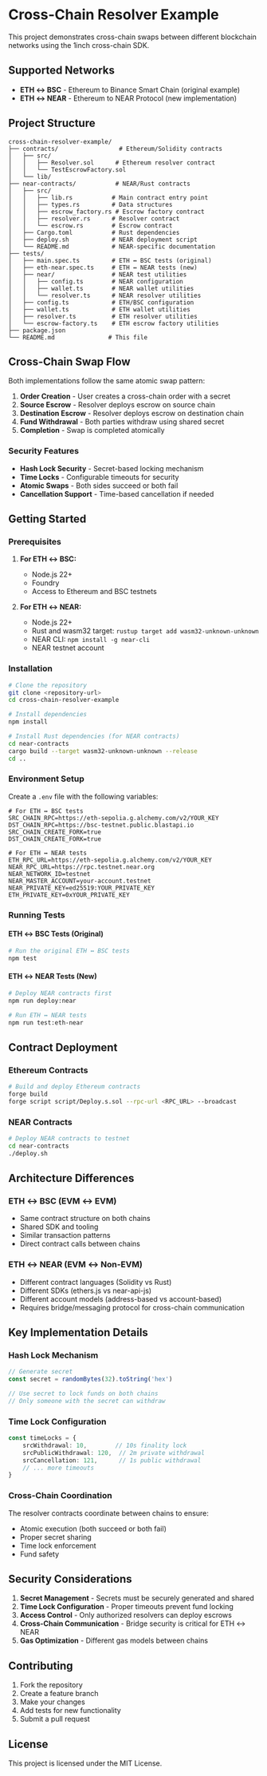 # Cross-Chain Resolver Example

This project demonstrates cross-chain swaps between different blockchain networks using the 1inch cross-chain SDK.

## Supported Networks

- **ETH ↔ BSC** - Ethereum to Binance Smart Chain (original example)
- **ETH ↔ NEAR** - Ethereum to NEAR Protocol (new implementation)

## Project Structure

```
cross-chain-resolver-example/
├── contracts/                 # Ethereum/Solidity contracts
│   ├── src/
│   │   ├── Resolver.sol      # Ethereum resolver contract
│   │   └── TestEscrowFactory.sol
│   └── lib/
├── near-contracts/           # NEAR/Rust contracts
│   ├── src/
│   │   ├── lib.rs           # Main contract entry point
│   │   ├── types.rs         # Data structures
│   │   ├── escrow_factory.rs # Escrow factory contract
│   │   ├── resolver.rs      # Resolver contract
│   │   └── escrow.rs        # Escrow contract
│   ├── Cargo.toml           # Rust dependencies
│   ├── deploy.sh            # NEAR deployment script
│   └── README.md            # NEAR-specific documentation
├── tests/
│   ├── main.spec.ts         # ETH ↔ BSC tests (original)
│   ├── eth-near.spec.ts     # ETH ↔ NEAR tests (new)
│   ├── near/                # NEAR test utilities
│   │   ├── config.ts        # NEAR configuration
│   │   ├── wallet.ts        # NEAR wallet utilities
│   │   └── resolver.ts      # NEAR resolver utilities
│   ├── config.ts            # ETH/BSC configuration
│   ├── wallet.ts            # ETH wallet utilities
│   ├── resolver.ts          # ETH resolver utilities
│   └── escrow-factory.ts    # ETH escrow factory utilities
├── package.json
└── README.md               # This file
```

## Cross-Chain Swap Flow

Both implementations follow the same atomic swap pattern:

1. **Order Creation** - User creates a cross-chain order with a secret
2. **Source Escrow** - Resolver deploys escrow on source chain
3. **Destination Escrow** - Resolver deploys escrow on destination chain
4. **Fund Withdrawal** - Both parties withdraw using shared secret
5. **Completion** - Swap is completed atomically

### Security Features

- **Hash Lock Security** - Secret-based locking mechanism
- **Time Locks** - Configurable timeouts for security
- **Atomic Swaps** - Both sides succeed or both fail
- **Cancellation Support** - Time-based cancellation if needed

## Getting Started

### Prerequisites

1. **For ETH ↔ BSC:**
   - Node.js 22+
   - Foundry
   - Access to Ethereum and BSC testnets

2. **For ETH ↔ NEAR:**
   - Node.js 22+
   - Rust and wasm32 target: `rustup target add wasm32-unknown-unknown`
   - NEAR CLI: `npm install -g near-cli`
   - NEAR testnet account

### Installation

```bash
# Clone the repository
git clone <repository-url>
cd cross-chain-resolver-example

# Install dependencies
npm install

# Install Rust dependencies (for NEAR contracts)
cd near-contracts
cargo build --target wasm32-unknown-unknown --release
cd ..
```

### Environment Setup

Create a `.env` file with the following variables:

```env
# For ETH ↔ BSC tests
SRC_CHAIN_RPC=https://eth-sepolia.g.alchemy.com/v2/YOUR_KEY
DST_CHAIN_RPC=https://bsc-testnet.public.blastapi.io
SRC_CHAIN_CREATE_FORK=true
DST_CHAIN_CREATE_FORK=true

# For ETH ↔ NEAR tests
ETH_RPC_URL=https://eth-sepolia.g.alchemy.com/v2/YOUR_KEY
NEAR_RPC_URL=https://rpc.testnet.near.org
NEAR_NETWORK_ID=testnet
NEAR_MASTER_ACCOUNT=your-account.testnet
NEAR_PRIVATE_KEY=ed25519:YOUR_PRIVATE_KEY
ETH_PRIVATE_KEY=0xYOUR_PRIVATE_KEY
```

### Running Tests

#### ETH ↔ BSC Tests (Original)

```bash
# Run the original ETH ↔ BSC tests
npm test
```

#### ETH ↔ NEAR Tests (New)

```bash
# Deploy NEAR contracts first
npm run deploy:near

# Run ETH ↔ NEAR tests
npm run test:eth-near
```

## Contract Deployment

### Ethereum Contracts

```bash
# Build and deploy Ethereum contracts
forge build
forge script script/Deploy.s.sol --rpc-url <RPC_URL> --broadcast
```

### NEAR Contracts

```bash
# Deploy NEAR contracts to testnet
cd near-contracts
./deploy.sh
```

## Architecture Differences

### ETH ↔ BSC (EVM ↔ EVM)
- Same contract structure on both chains
- Shared SDK and tooling
- Similar transaction patterns
- Direct contract calls between chains

### ETH ↔ NEAR (EVM ↔ Non-EVM)
- Different contract languages (Solidity vs Rust)
- Different SDKs (ethers.js vs near-api-js)
- Different account models (address-based vs account-based)
- Requires bridge/messaging protocol for cross-chain communication

## Key Implementation Details

### Hash Lock Mechanism
```typescript
// Generate secret
const secret = randomBytes(32).toString('hex')

// Use secret to lock funds on both chains
// Only someone with the secret can withdraw
```

### Time Lock Configuration
```typescript
const timeLocks = {
    srcWithdrawal: 10,        // 10s finality lock
    srcPublicWithdrawal: 120,  // 2m private withdrawal
    srcCancellation: 121,      // 1s public withdrawal
    // ... more timeouts
}
```

### Cross-Chain Coordination
The resolver contracts coordinate between chains to ensure:
- Atomic execution (both succeed or both fail)
- Proper secret sharing
- Time lock enforcement
- Fund safety

## Security Considerations

1. **Secret Management** - Secrets must be securely generated and shared
2. **Time Lock Configuration** - Proper timeouts prevent fund locking
3. **Access Control** - Only authorized resolvers can deploy escrows
4. **Cross-Chain Communication** - Bridge security is critical for ETH ↔ NEAR
5. **Gas Optimization** - Different gas models between chains

## Contributing

1. Fork the repository
2. Create a feature branch
3. Make your changes
4. Add tests for new functionality
5. Submit a pull request

## License

This project is licensed under the MIT License.
